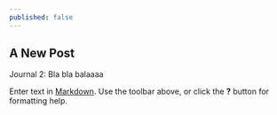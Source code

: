 ```yaml
---
published: false
---
```

## A New Post

Journal 2: Bla bla balaaaa


Enter text in [Markdown](http://daringfireball.net/projects/markdown/). Use the toolbar above, or click the **?** button for formatting help.
